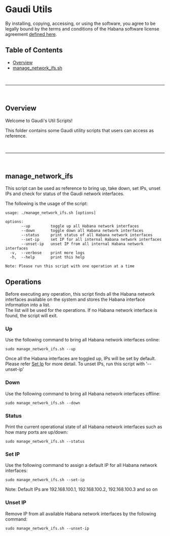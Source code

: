 # Gaudi Utils

By installing, copying, accessing, or using the software, you agree to be legally bound by the terms and conditions of the Habana software license agreement [defined here](https://habana.ai/habana-outbound-software-license-agreement/).

## Table of Contents

  - [Overview](#overview)
  - [manage_network_ifs.sh](#manage_network_ifs)


<br />

---

<br />

## Overview

Welcome to Gaudi's Util Scripts!

This folder contains some Gaudi utility scripts that users can access as reference.

<br />

---

<br />

## manage_network_ifs

This script can be used as reference to bring up, take down, set IPs, unset IPs and check for status of the Gaudi network interfaces.

The following is the usage of the script:

```
usage: ./manage_network_ifs.sh [options]  

options:  
       --up         toggle up all Habana network interfaces  
       --down       toggle down all Habana network interfaces  
       --status     print status of all Habana network interfaces  
       --set-ip     set IP for all internal Habana network interfaces  
       --unset-ip   unset IP from all internal Habana network interfaces  
  -v,  --verbose    print more logs  
  -h,  --help       print this help  

Note: Please run this script with one operation at a time
```
## Operations

Before executing any operation, this script finds all the Habana network interfaces available on the system and stores the Habana interface information into a list.  
The list will be used for the operations. If no Habana network interface is found, the script will exit. 

### Up

Use the following command to bring all Habana network interfaces online:
```
sudo manage_network_ifs.sh --up
```
Once all the Habana interfaces are toggled up, IPs will be set by default. Please refer [Set Ip](#set-ip) for more detail. To unset IPs, run this script with '--unset-ip'
### Down

Use the following command to bring all Habana network interfaces offline:
```
sudo manage_network_ifs.sh --down
```
### Status

Print the current operational state of all Habana network interfaces such as how many ports are up/down:
```
sudo manage_network_ifs.sh --status
```
### Set IP

Use the following command to assign a default IP for all Habana network interfaces:
```
sudo manage_network_ifs.sh --set-ip
```
Note: Default IPs are 192.168.100.1, 192.168.100.2, 192.168.100.3 and so on
### Unset IP

Remove IP from all available Habana network interfaces by the following command:
```
sudo manage_network_ifs.sh --unset-ip
```

